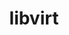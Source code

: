 ---
link_name: libvirt
project_project_url: http://libvirt.org/git/?p=libvirt.git;a=commit;h=
title: libvirt
---